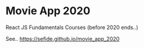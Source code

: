 # Movie App 2020

React JS Fundamentals Courses (before 2020 ends..)

See.. 
https://sefide.github.io/movie_app_2020